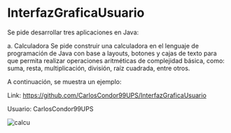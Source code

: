 # InterfazGraficaUsuario
Se pide desarrollar tres aplicaciones en Java:

a. Calculadora Se pide construir una calculadora en el lenguaje de programación de Java con
base a layouts, botones y cajas de texto para que permita realizar operaciones aritméticas de
complejidad básica, como: suma, resta, multiplicación, división, raíz cuadrada, entre otros. 

A continuación, se muestra un ejemplo:

Link: https://github.com/CarlosCondor99UPS/InterfazGraficaUsuario

Usuario: CarlosCondor99UPS

![calcu](https://user-images.githubusercontent.com/49033386/57339559-be183000-70f7-11e9-8377-ecff9955e9d9.png)
